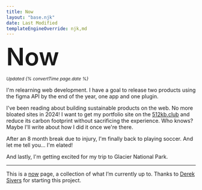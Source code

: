 ```yaml
---
title: Now
layout: "base.njk"
date: Last Modified
templateEngineOverride: njk,md
---
```


<h1 style="font-size:4rem; font-weight: 600; margin:0;">Now</h1>

<small>*Updated {% convertTime page.date %}*</small>

I'm relearning web development. I have a goal to release two products using the figma API by the end of the year, one app and one plugin.

I've been reading about building sustainable products on the web. No more bloated sites in 2024! I want to get my portfolio site on the [512kb.club](https://512kb.club/) and reduce its carbon footprint without sacrificing the experience. Who knows? Maybe I'll write about how I did it once we're there. 

After an 8 month break due to injury, I'm finally back to playing soccer. And let me tell you... I'm elated!

And lastly, I'm getting excited for my trip to Glacier National Park.

---

This is a [now](https://nownownow.com/about) page, a collection of what I’m currently up to. Thanks to [Derek Sivers](https://sive.rs/nowff) for starting this project.

